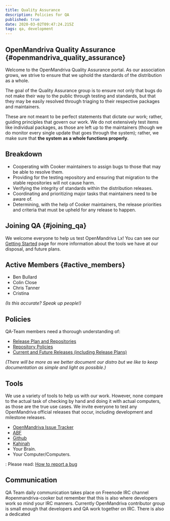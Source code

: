 ```yaml
---
title: Quality Assurance
description: Policies for QA
published: true
date: 2020-03-02T09:47:24.215Z
tags: qa, development
---
```


OpenMandriva Quality Assurance {#openmandriva_quality_assurance}
------------------------------

Welcome to the OpenMandriva Quality Assurance portal. As our association
grows, we strive to ensure that we uphold the standards of the
distribution as a whole.

The goal of the Quality Assurance group is to ensure not only that bugs
do not make their way to the public through testing and standards, but
that they may be easily resolved through triaging to their respective
packages and maintainers.

These are not meant to be perfect statements that dictate our work;
rather, guiding principles that govern our work. We do not extensively
test items like individual packages, as those are left up to the
maintainers (though we do monitor every single update that goes through
the system); rather, we make sure that **the system as a whole functions
properly**.

Breakdown
---------

-   Cooperating with Cooker maintainers to assign bugs to those that may
    be able to resolve them.
-   Providing for the testing repository and ensuring that migration to
    the stable repositories will not cause harm.
-   Verifying the integrity of standards within the distribution
    releases.
-   Coordinating and prioritizing major tasks that maintainers need to
    be aware of.
-   Determining, with the help of Cooker maintainers, the release
    priorities and criteria that must be upheld for any release to
    happen.

Joining QA {#joining_qa}
----------

We welcome everyone to help us test OpenMandriva Lx! You can see our
[Getting Started] page for more information about the tools we have at
our disposal, and future plans.

Active Members {#active_members}
--------------

-   Ben Bullard
-   Colin Close
-   Chris Tanner
-   Cristina

*(Is this accurate? Speak up people!)*

Policies
--------

QA-Team members need a thorough understanding of:

-   [Release Plan and Repositories]
-   [Repository Policies]
-   [Current and Future Releases (including Release Plans)]

*(There will be more as we better document our distro but we like to
keep documentation as simple and light as possible.)*

Tools
-----

We use a variety of tools to help us with our work. However, none
compare to the actual task of checking by hand and doing it with actual
computers, as those are the true use cases. We invite everyone to test
any OpenMandriva official releases that occur, including development and
milestone releases.

-   [OpenMandriva Issue Tracker]
-   [ABF]
-   [Github]
-   [Kahinah]
-   Your Brain.
-   Your Computer/Computers.

:   Please read: [How to report a bug]

Communication
-------------

QA Team daily communication takes place on Freenode IRC channel
\#openmandriva-cooker but remember that this is also where developers
work so mind your IRC manners. Currently OpenMandriva contributor group
is small enough that developers and QA work together on IRC. There is
also a dedicated

  [Getting Started]: QA/Getting_Started "wikilink"
  [Release Plan and Repositories]: OpenMandriva_Release_Plan_and_Repositories
    "wikilink"
  [Repository Policies]: Policies/Repository_Policies "wikilink"
  [Current and Future Releases (including Release Plans)]: :Category:Releases
    "wikilink"
  [OpenMandriva Issue Tracker]: http://issues.openmandriva.org
  [ABF]: https://abf.openmandriva.org/projects
  [Github]: https://github.com/OpenMandrivaSoftware
  [Kahinah]: https://kahinah.rxu.tech/
  [How to report a bug]: How_to_report_a_bug "wikilink"
  
